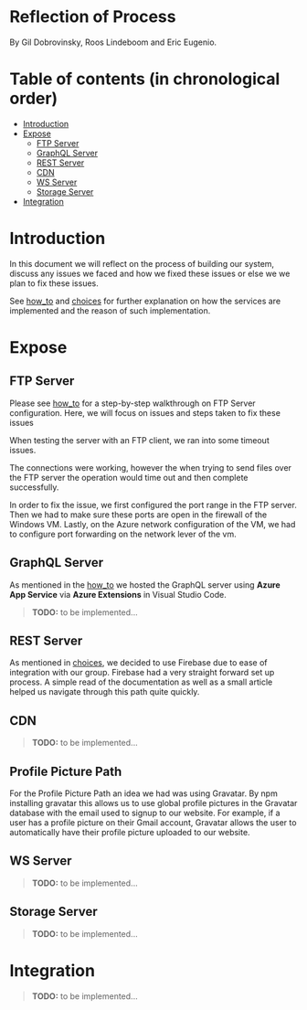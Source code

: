 # Reflection of Process

By Gil Dobrovinsky, Roos Lindeboom and Eric Eugenio.

# Table of contents (in chronological order)

- [Introduction](#introduction)
- [Expose](#expose)
    - [FTP Server](#ftp-server)
    - [GraphQL Server](#graphql-server)
    - [REST Server](#rest-server)
    - [CDN](#cdn)
    - [WS Server](#ws-server)
    - [Storage Server](#storage-server)
- [Integration](#integration)

# Introduction

In this document we will reflect on the process of building our system, discuss any issues we faced and how we fixed these issues or else we we plan to fix these issues.

See [how_to](/docs/how_to.md) and [choices](/docs/choices.md) for further explanation on how the services are implemented and the reason of such implementation.

# Expose

## FTP Server

Please see [how_to](/docs/how_to.md) for a step-by-step walkthrough on FTP Server configuration. Here, we will focus on issues and steps taken to fix these issues

When testing the server with an FTP client, we ran into some timeout issues. 

The connections were working, however the when trying to send files over the FTP server the operation would time out and then complete successfully.

In order to fix the issue, we first configured the port range in the FTP server. Then we had to make sure these ports are open in the firewall of the Windows VM. Lastly, on the Azure network configuration of the VM, we had to configure port forwarding on the network lever of the vm.

## GraphQL Server
As mentioned in the [how_to](/docs/how_to.md) we hosted the GraphQL server using **Azure App Service** via **Azure Extensions** in Visual Studio Code.

> **TODO:** to be implemented...




## REST Server
As mentioned in [choices](/docs/choices.md), we decided to use Firebase due to ease of integration with our group. Firebase had a very straight forward set up process. A simple read of the documentation as well as a small article helped us navigate through this path quite quickly.

## CDN
> **TODO:** to be implemented...


## Profile Picture Path

For the Profile Picture Path an idea we had was using Gravatar. By npm installing gravatar this allows us to use global profile pictures in the Gravatar database with the email used to signup to our website. For example, if a user has a profile picture on their Gmail account, Gravatar allows the user to automatically have their profile picture uploaded to our website.

## WS Server
> **TODO:** to be implemented...

## Storage Server
> **TODO:** to be implemented...

# Integration
> **TODO:** to be implemented...

